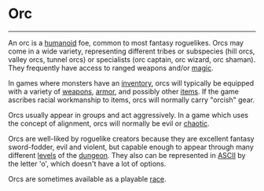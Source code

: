 # Orc

---

An orc is a [humanoid](humanoid.md) foe, common to most fantasy roguelikes. Orcs may come in a wide variety, representing different tribes or subspecies (hill orcs, valley orcs, tunnel orcs) or specialists (orc captain, orc wizard, orc shaman). They frequently have access to ranged weapons and/or [magic](magic.md).

In games where monsters have an [inventory](inventory.md), orcs will typically be equipped with a variety of [weapons](weapon.md), [armor](armor.md), and possibly other [items](items.md). If the game ascribes racial workmanship to items, orcs will normally carry "orcish" gear.

Orcs usually appear in groups and act aggressively. In a game which uses the concept of alignment, orcs will normally be evil or [chaotic](chaos.md).

Orcs are well-liked by roguelike creators because they are excellent fantasy sword-fodder, evil and violent, but capable enough to appear through many different [levels](level.md) of the [dungeon](dungeon.md). They also can be represented in [ASCII](ascii.md) by the letter 'o', which doesn't have a lot of options.

Orcs are sometimes available as a playable [race](race.md).
